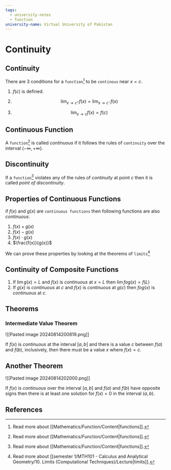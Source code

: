 ```yaml
---
tags:
  - university-notes
  - function
university-name: Virtual University of Pakistan
---
```


# Continuity
## Continuity
There are 3 conditions for a `function`[^1] to be `continous` near $x= c$.

1. $f(c)$ is defined.

2. $$\lim_{x \rightarrow c^+} f(x) = \lim_{x \rightarrow c^-} f(x)$$

3. $$\lim_{x \rightarrow c} f(x) = f(c)$$

## Continuous Function
A `function`[^1] is called _continuous_ if it follows the rules of `continuity` over the interval $(-\infty, +\infty)$.

## Discontinuity
If a `function`[^1] violates any of the rules of _continuity_ at point $c$ then it is called _point of discontinuity_.

## Properties of Continuous Functions
if $f(x)$ and $g(x)$ are `continuous functions` then following functions are also _continuous_.

1. $f(x) + g(x)$
2. $f(x) - g(x)$
3. $f(x) \cdot g(x)$
4. $\frac{f(x)}{g(x)}$

We can prove these properties by looking at the theorems of `limits`[^2]

## Continuity of Composite Functions
1. If $\lim g(x) = L$ and $f(x)$ is _continuous_ at $x = L$ then $\lim{fog(x)} = f(L)$
2. If $g(x)$ is _continuous_ at $c$ and $f(x)$ is _continuous_ at $g(c)$ then $fog(x)$ is _continuous_ at $c$.

## Theorems
### Intermediate Value Theorem
![[Pasted image 20240814200819.png]]

If $f(x)$ is _continuous_ at the interval $[a, b]$ and there is a value $c$ between $f(a)$ and $f(b)$, inclusively, then there must be a value $x$ where $f(x) = c$.

## Another Theorem
![[Pasted image 20240814202000.png]]

If $f(x)$ is _continuous_ over the interval $[a, b]$ and $f(a)$ and $f(b)$ have opposite signs then there is at least one solution for $f(x) = 0$ in the interval $(a, b)$.

## References

[^1]: Read more about [[Mathematics/Function/Content|functions]].
[^2]: Read more about [[semester 1/MTH101 - Calculus and Analytical Geometry/10. Limits (Computational Techniques)/Lecture|limits]].
